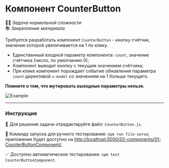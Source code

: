 # Компонент CounterButton

👷🏻 _Задача нормальной сложности_\
📚 _Закрепление материала_

<!--start_statement-->

Требуется разработать компонент `CounterButton` - кнопку счётчик, значение которой увеличивается на 1 по клику.

- Единственный входной параметр компонента: `count`, значение счётчика (число, по умолчанию 0);
- Компонент выводит кнопку с текущим значением счётчика;
- При клике компонент порождает событие обновления параметра `count` директивой `v-model` со значением на 1 больше
  текущего.

**Помните о том, что мутировать выходные параметры нельзя.**

<img src="https://i.imgur.com/E0FcnGj.gif" alt="Example" />

<!--end_statement-->

---

### Инструкция

📝 Для решения задачи отредактируйте файл: `CounterButton.js`.

🚀 Команда запуска для ручного тестирования: `npm run file-serve`;\
приложение будет доступно на [http://localhost:5000/02-components/01-CounterButtonComponent/](http://localhost:5000/02-components/01-CounterButtonComponent/).

✅ Доступно автоматическое тестирование: `npm test CounterButtonComponent`.
